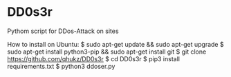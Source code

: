 # DD0s3r
Pythom script for DDos-Attack on sites


How to install on Ubuntu:
 $ sudo apt-get update && sudo apt-get upgrade
 $ sudo apt-get install python3-pip && sudo apt-get install git
 $ git clone https://github.com/qhukz/DD0s3r
 $ cd DD0s3r
 $ pip3 install requirements.txt
 $ python3 ddoser.py
